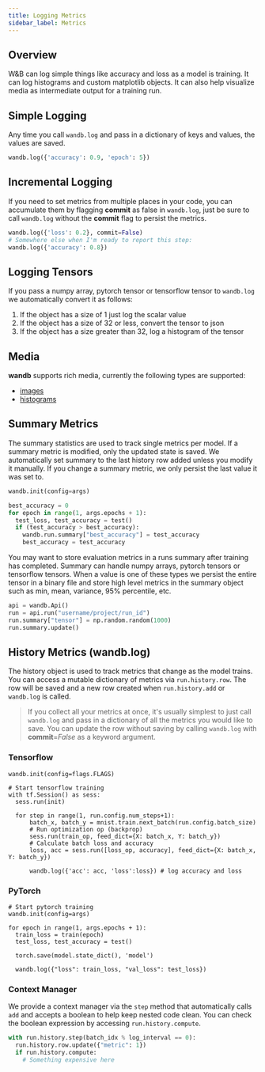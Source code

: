 ```yaml
---
title: Logging Metrics
sidebar_label: Metrics
---
```


## Overview

W&B can log simple things like accuracy and loss as a model is training.  It can log histograms and custom matplotlib objects.  It can also help visualize media as intermediate output for a training run.  

## Simple Logging

Any time you call `wandb.log` and pass in a dictionary of keys and values, the values are saved.

```python
wandb.log({'accuracy': 0.9, 'epoch': 5})
```

## Incremental Logging

If you need to set metrics from multiple places in your code, you can accumulate them by flagging **commit** as false in `wandb.log`, just be sure to call `wandb.log` without the **commit** flag to persist the metrics.

```python
wandb.log({'loss': 0.2}, commit=False)
# Somewhere else when I'm ready to report this step:
wandb.log({'accuracy': 0.8})
```

## Logging Tensors

If you pass a numpy array, pytorch tensor or tensorflow tensor to `wandb.log` we automatically convert it as follows:

1. If the object has a size of 1 just log the scalar value
2. If the object has a size of 32 or less, convert the tensor to json
3. If the object has a size greater than 32, log a histogram of the tensor

## Media

**wandb** supports rich media, currently the following types are supported:

* [images](/docs/images.html)
* [histograms](/docs/histograms.html)

## Summary Metrics

The summary statistics are used to track single metrics per model.  If a summary metric is modified, only the updated state is saved.  We automatically set summary to the last history row added unless you modify it manually.  If you change a summary metric, we only persist the last value it was set to.

```python
wandb.init(config=args)

best_accuracy = 0
for epoch in range(1, args.epochs + 1):
  test_loss, test_accuracy = test()
  if (test_accuracy > best_accuracy):
    wandb.run.summary["best_accuracy"] = test_accuracy
    best_accuracy = test_accuracy
```

You may want to store evaluation metrics in a runs summary after training has completed.  Summary can handle numpy arrays, pytorch tensors or tensorflow tensors.  When a value is one of these types we persist the entire tensor in a binary file and store high level metrics in the summary object such as min, mean, variance, 95% percentile, etc.

```python
api = wandb.Api()
run = api.run("username/project/run_id")
run.summary["tensor"] = np.random.random(1000)
run.summary.update()
```


## History Metrics (wandb.log)

The history object is used to track metrics that change as the model trains.  You can access a mutable dictionary of metrics via `run.history.row`.  The row will be saved and a new row created when `run.history.add` or `wandb.log` is called.

> If you collect all your metrics at once, it's usually simplest to just call 
> `wandb.log` and pass in a dictionary of all the metrics you would like to save.
> You can update the row without saving by calling `wandb.log` with **commit**=*False* as a keyword argument.

### Tensorflow
```python--tensorflow
wandb.init(config=flags.FLAGS)

# Start tensorflow training
with tf.Session() as sess:
  sess.run(init)

  for step in range(1, run.config.num_steps+1):
      batch_x, batch_y = mnist.train.next_batch(run.config.batch_size)
      # Run optimization op (backprop)
      sess.run(train_op, feed_dict={X: batch_x, Y: batch_y})
      # Calculate batch loss and accuracy
      loss, acc = sess.run([loss_op, accuracy], feed_dict={X: batch_x, Y: batch_y})

      wandb.log({'acc': acc, 'loss':loss}) # log accuracy and loss
```

### PyTorch
```python--pytorch
# Start pytorch training
wandb.init(config=args)

for epoch in range(1, args.epochs + 1):
  train_loss = train(epoch)
  test_loss, test_accuracy = test()

  torch.save(model.state_dict(), 'model')

  wandb.log({"loss": train_loss, "val_loss": test_loss})
```

### Context Manager

We provide a context manager via the `step` method that automatically calls `add`
and accepts a boolean to help keep nested code clean.  You can check the boolean expression  by accessing `run.history.compute`.

```python
with run.history.step(batch_idx % log_interval == 0):
  run.history.row.update({"metric": 1})
  if run.history.compute:
    # Something expensive here
```
